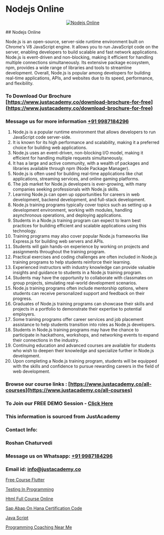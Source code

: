 # Nodejs Online

<p align="center">
  <a href="https://justacademy.co/course-detail/react-js-training">
    <img src="https://justacademy.co/storage2/course_image/1676636938_course_image.webp" alt="Nodejs Online">
  </a>
</p>
## Nodejs Online

Node.js is an open-source, server-side runtime environment built on Chrome's V8 JavaScript engine. It allows you to run JavaScript code on the server, enabling developers to build scalable and fast network applications. Node.js is event-driven and non-blocking, making it efficient for handling multiple connections simultaneously. Its extensive package ecosystem, npm, provides a wide range of libraries and tools to streamline development. Overall, Node.js is popular among developers for building real-time applications, APIs, and websites due to its speed, performance, and flexibility.
### To Download Our Brochure [https://www.justacademy.co/download-brochure-for-free](https://www.justacademy.co/download-brochure-for-free)
### Message us for more information [+91 9987184296](https://api.whatsapp.com/send?phone=919987184296)
1) Node.js is a popular runtime environment that allows developers to run JavaScript code server-side.
2) It is known for its high performance and scalability, making it a preferred choice for building web applications.
3) Node.js uses an event-driven, non-blocking I/O model, making it efficient for handling multiple requests simultaneously.
4) It has a large and active community, with a wealth of packages and libraries available through npm (Node Package Manager).
5) Node.js is often used for building real-time applications like chat applications, streaming services, and online gaming platforms.
6) The job market for Node.js developers is ever-growing, with many companies seeking professionals with Node.js skills.
7) Learning Node.js can open up opportunities for careers in web development, backend development, and full-stack development.
8) Node.js training programs typically cover topics such as setting up a development environment, working with modules, handling asynchronous operations, and deploying applications.
9) Students in a Node.js training program can expect to learn best practices for building efficient and scalable applications using this technology.
10) Training programs may also cover popular Node.js frameworks like Express.js for building web servers and APIs.
11) Students will gain hands-on experience by working on projects and assignments throughout the training program.
12) Practical exercises and coding challenges are often included in Node.js training programs to help students reinforce their learning.
13) Experienced instructors with industry knowledge can provide valuable insights and guidance to students in a Node.js training program.
14) Students may have the opportunity to collaborate with classmates on group projects, simulating real-world development scenarios.
15) Node.js training programs often include mentorship options, where students can receive personalized support and feedback on their progress.
16) Graduates of Node.js training programs can showcase their skills and projects in a portfolio to demonstrate their expertise to potential employers.
17) Some training programs offer career services and job placement assistance to help students transition into roles as Node.js developers.
18) Students in Node.js training programs may have the chance to participate in hackathons, workshops, and networking events to expand their connections in the industry.
19) Continuing education and advanced courses are available for students who wish to deepen their knowledge and specialize further in Node.js development.
20) Upon completing a Node.js training program, students will be equipped with the skills and confidence to pursue rewarding careers in the field of web development.

### Browse our course links : [https://www.justacademy.co/all-courses](https://www.justacademy.co/all-courses) 
### To Join our FREE DEMO Session - [Click Here](https://www.justacademy.co/register-for-course-demo)


### This information is sourced from JustAcademy
### Contact Info:
### Roshan Chaturvedi
### Message us on Whatsapp: [+91 9987184296](https://api.whatsapp.com/send?phone=919987184296)
### Email id: [info@justacademy.co](mailto:info@justacademy.co)
                
[Free Course Flutter](https://www.linkedin.com/pulse/free-course-flutter-justacademy-mumbai-cp3ec/)

[Testing In Programming](https://www.linkedin.com/pulse/testing-programming-justacademy-belfast-obhme?trackingId=cCD3%2F%2BwOrJQwJpImPgwIGg%3D%3D&lipi=urn%3Ali%3Apage%3Ad_flagship3_company_admin%3BFA4F38QVSYi3Nnx%2BGyQhoA%3D%3D)

[Html Full Course Online](https://medium.com/@ranepooja/html-full-course-online-6379febbcc46)

[Sap Abap On Hana Certification Code](https://medium.com/@mahi3106/sap-abap-on-hana-certification-code-8a5393eaee15)

[Java Script](https://justacademyin.github.io/justacademy/java-script)

[Programming Coaching Near Me](https://justacademyin.github.io/justacademy/programming-coaching-near-me)

